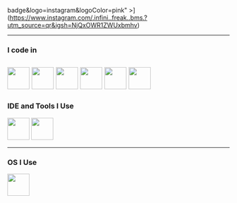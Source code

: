 badge&logo=instagram&logoColor=pink" >](https://www.instagram.com/.infini..freak..bms.?utm_source=qr&igsh=NjQxOWR1ZWUxbmhv)

---


### I code in
<img height="50" width="50" src="https://img.icons8.com/color/48/000000/python.png" /> <img height="50" width="50" src="https://img.icons8.com/color/48/000000/c-programming.png" /> <img height="50" width="50" src="https://img.icons8.com/color/48/000000/html-5.png" />
<img height="50" width="50" src="https://img.icons8.com/color/48/c-plus-plus-logo.png" />
<img height="50" width="50" src="https://img.icons8.com/color/48/css3.png"/>
<img height="50" width="50" src="https://img.icons8.com/external-flaticons-lineal-color-flat-icons/64/external-sql-web-hosting-flaticons-lineal-color-flat-icons.png"/>
---
### IDE and Tools I Use
<img height="50" width="50" src="https://img.icons8.com/color/48/000000/visual-studio-code-2019.png"/> <img height="50" width="50" src="https://img.icons8.com/color/48/000000/pycharm.png"/>


---
### OS I Use
 <img height="50" width="50" src="https://img.icons8.com/fluency/48/windows-11.png" />
